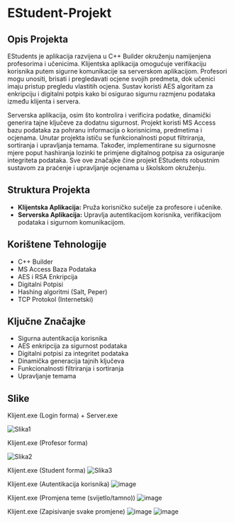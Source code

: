 # EStudent-Projekt

## Opis Projekta

EStudents je aplikacija razvijena u C++ Builder okruženju namijenjena profesorima i učenicima. Klijentska aplikacija omogućuje verifikaciju korisnika putem sigurne komunikacije sa serverskom aplikacijom. Profesori mogu unositi, brisati i pregledavati ocjene svojih predmeta, dok učenici imaju pristup pregledu vlastitih ocjena. Sustav koristi AES algoritam za enkripciju i digitalni potpis kako bi osigurao sigurnu razmjenu podataka između klijenta i servera.

Serverska aplikacija, osim što kontrolira i verificira podatke, dinamički generira tajne ključeve za dodatnu sigurnost. Projekt koristi MS Access bazu podataka za pohranu informacija o korisnicima, predmetima i ocjenama. Unutar projekta ističu se funkcionalnosti poput filtriranja, sortiranja i upravljanja temama. Također, implementirane su sigurnosne mjere poput hashiranja lozinki te primjene digitalnog potpisa za osiguranje integriteta podataka. Sve ove značajke čine projekt EStudents robustnim sustavom za praćenje i upravljanje ocjenama u školskom okruženju.

## Struktura Projekta

- **Klijentska Aplikacija:** Pruža korisničko sučelje za profesore i učenike.
- **Serverska Aplikacija:** Upravlja autentikacijom korisnika, verifikacijom podataka i sigurnom komunikacijom.

## Korištene Tehnologije

- C++ Builder
- MS Access Baza Podataka
- AES i RSA Enkripcija
- Digitalni Potpisi
- Hashing algoritmi (Salt, Peper)
- TCP Protokol (Internetski)

## Ključne Značajke

- Sigurna autentikacija korisnika
- AES enkripcija za sigurnost podataka
- Digitalni potpisi za integritet podataka
- Dinamička generacija tajnih ključeva
- Funkcionalnosti filtriranja i sortiranja
- Upravljanje temama

## Slike

Klijent.exe (Login forma) + Server.exe

![Slika1](https://github.com/AnteDev00/EStudent-Projekt/assets/151842550/1c7345b3-a1fc-4fcb-8043-3d16a08f2046)


Klijent.exe (Profesor forma)

![Slika2](https://github.com/AnteDev00/EStudent-Projekt/assets/151842550/dc4c0e8b-fe57-4b64-ad86-e295711785df)


Klijent.exe (Student forma)
![Slika3](https://github.com/AnteDev00/EStudent-Projekt/assets/151842550/4bbdfb79-c6d4-48f9-817d-6baeb1b0ce52)

Klijent.exe (Autentikacija korisnika)
![image](https://github.com/AnteDev00/EStudent-Projekt/assets/151842550/bfd82a67-ab26-4a32-94ca-53d8aba58b08)

Klijent.exe (Promjena teme (svijetlo/tamno))
![image](https://github.com/AnteDev00/EStudent-Projekt/assets/151842550/ffaa48aa-ee31-4ddb-b758-27da8080e180)

Klijent.exe (Zapisivanje svake promjene)
![image](https://github.com/AnteDev00/EStudent-Projekt/assets/151842550/a74dfc76-68ab-468a-9e0d-f753d8b3fc6f)
![image](https://github.com/AnteDev00/EStudent-Projekt/assets/151842550/2ccc631f-06a6-4513-ab01-aaa683ea9d09)



